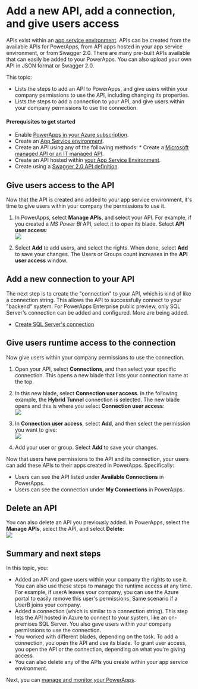 <properties
    pageTitle="Add or create a new API and give users permissions in PowerApps | Microsoft Azure"
    description="Add, create, and configure a new API, connection or connection profile, and give permissions and rights with user access in the Azure portal"
    services=""
    suite="powerapps"
    documentationCenter="" 
    authors="MandiOhlinger"
    manager="dwrede"
    editor=""/>

<tags
   ms.service="powerapps"
   ms.devlang="na"
   ms.topic="article"
   ms.tgt_pltfrm="na"
   ms.workload="na" 
   ms.date="11/25/2015"
   ms.author="litran"/>


# Add a new API, add a connection, and give users access
APIs exist within an [app service environment](powerapps-get-started-azure-portal.md). APIs can be created from the available APIs for PowerApps, from API apps hosted in your app service environment, or from Swagger 2.0. There are many pre-built APIs available that can easily be added to your PowerApps. You can also upload your own API in JSON format or Swagger 2.0. 

This topic:

* Lists the steps to add an API to PowerApps, and give users within your company permissions to use the API, including changing its properties.
* Lists the steps to add a connection to your API, and give users within your company permissions to use the connection.

#### Prerequisites to get started
* Enable [PowerApps in your Azure subscription](powerapps-get-started-azure-portal.md).
* Create an [App Service environment](powerapps-get-started-azure-portal.md).
* Create an API using any of the following methods:    * Create a [Microsoft managed API or an IT managed API](powerapps-register-from-available-apis.md).
* Create an API hosted within [your App Service Environment](powerapps-register-api-hosted-in-app-service.md).
* Create using a [Swagger 2.0 API definition](powerapps-register-existing-api-from-api-definition.md).



## Give users access to the API
Now that the API is created and added to your app service environment, it's time to give users within your company the permissions to use it. 

1. In PowerApps, select **Manage APIs**, and select your API. For example, if you created a *MS Power BI* API, select it to open its blade. Select **API user access**:  
![][1]  

2. Select **Add** to add users, and select the rights. When done, select **Add** to save your changes. The Users or Groups count increases in the **API user access** window.


## Add a new connection to your API
The next step is to create the "connection" to your API, which is kind of like a connection string. This allows the API to successfully connect to your "backend" system. For PowerApps Enterprise public preview, only SQL Server's connection can be added and configured. More are being added. 

* [Create SQL Server's connection](powerapps-create-api-sqlserver.md)

## Give users runtime access to the connection
Now give users within your company permissions to use the connection.

1. Open your API, select **Connections**, and then select your specific connection. This opens a new blade that lists your connection name at the top. 
2. In this new blade, select **Connection user access**.  In the following example, the **Hybrid Tunnel** connection is selected. The new blade opens and this is where you select **Connection user access**:  
![][2]

3. In **Connection user access**, select **Add**, and then select the permission you want to give:  
![][3]

4. Add your user or group. Select **Add** to save your changes.


Now that users have permissions to the API and its connection, your users can add these APIs to their apps created in PowerApps. Specifically: 

* Users can see the API listed under **Available Connections** in PowerApps.
* Users can see the connection under **My Connections** in PowerApps.

## Delete an API
You can also delete an API you previously added. In PowerApps, select the **Manage APIs**, select the API, and select **Delete**:  
![][4]

## Summary and next steps
In this topic, you:

* Added an API and gave users within your company the rights to use it. You can also use these steps to manage the runtime access at any time. For example, if userA leaves your company, you can use the Azure portal to easily remove this user's permissions. Same scenario if a UserB joins your company.
* Added a connection (which is similar to a connection string). This step lets the API hosted in Azure to connect to your system, like an on-premises SQL Server. You also gave users within your company permissions to use the connection. 
* You worked with different blades, depending on the task. To add a connection, you open the API and use its blade. To grant user access, you open the API or the connection, depending on what you're giving access. 
* You can also delete any of the APIs you create within your app service environment.

Next, you can [manage and monitor your PowerApps](powerapps-manage-monitor-usage.md).

[1]: ./media/powerapps-manage-api-connection-user-access/apiuseraccess.png
[2]: ./media/powerapps-manage-api-connection-user-access/connectionuseraccess.png
[3]: ./media/powerapps-manage-api-connection-user-access/selectpermission.png
[4]: ./media/powerapps-manage-api-connection-user-access/deleteapi.png
